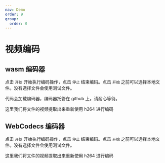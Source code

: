 ```yaml
---
nav: Demo
order: 9
group:
  order: 0
---
```


# 视频编码

## wasm 编码器

点击 ```开始``` 开始执行编码操作，点击 ```停止``` 结束编码。点击 ```开始``` 之前可以选择本地文件。没有选择文件会使用测试文件。

代码会加载编码器，编码器托管在 github 上，请耐心等待。

这里我们将文件的视频提取出来重新使用 h264 进行编码

<code src="./video-encode-wasm.tsx"></code>

## WebCodecs 编码器

点击 ```开始``` 开始执行编码操作，点击 ```停止``` 结束编码。点击 ```开始``` 之前可以选择本地文件。没有选择文件会使用测试文件。

这里我们将文件的视频提取出来重新使用 h264 进行编码

<code src="./video-encode-webcodecs.tsx"></code>